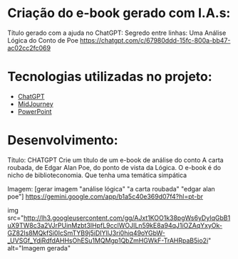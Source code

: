 # Criação do e-book gerado com I.A.s:

Título gerado com a ajuda no ChatGPT: Segredo entre linhas: Uma Análise Lógica do Conto de Poe
https://chatgpt.com/c/67980ddd-15fc-800a-bb47-ac02cc2fc069

# Tecnologias utilizadas no projeto:

- [ChatGPT](https://chat.openai.com/) 
- [MidJourney](https://www.midjourney.com/app/)
- [PowerPoint](https://www.microsoft.com/en/microsoft-365/powerpoint)

# Desenvolvimento:
Título:
CHATGPT
Crie um título de um e-book de análise do conto A carta roubada, de Edgar Alan Poe, do ponto de vista da Lógica. O e-book é do nicho de biblioteconomia. Que tenha uma temática simpática

Imagem:
[gerar imagem "análise lógica" "a carta roubada" "edgar alan poe"]
https://gemini.google.com/app/b1a5c40e369d07f4?hl=pt-br

img src="http://lh3.googleusercontent.com/gg/AJxt1KOO1k38pgWs6yDyIqGbB1uX9TW8c3a2VJrPUinMzbt3IHpfL9cclWOJILn59kE8a94qJ1iOZAqYxyOk-GZ82Is8MQkfSi0IcSmTYB9j5iDIYllJ3ri0hiq49oYGbW-_UVSGf_YdjRdfdAHHsOhESu1MQMgp1QbZmHGWkF-TrAHRpaB5io2i" alt="Imagem gerada"
